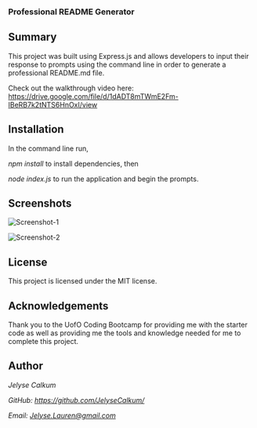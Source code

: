### Professional README Generator

## Summary

This project was built using Express.js and allows developers to input their response to prompts using the command line in order to generate a professional README.md file.

Check out the walkthrough video here: https://drive.google.com/file/d/1dADT8mTWmE2Fm-IBeRB7k2tNTS6HnOxI/view

## Installation

In the command line run,

*npm install* to install dependencies, then

*node index.js* to run the application and begin the prompts.

##  Screenshots

![Screenshot-1](https://user-images.githubusercontent.com/115381607/231297029-503d88e8-aacc-4b8a-a3b1-4f4f1a204913.png)


![Screenshot-2](https://user-images.githubusercontent.com/115381607/231297060-c925d2f4-4e9e-404d-8bb4-7c44e944fbfe.png)


## License

This project is licensed under the MIT license.

## Acknowledgements

Thank you to the UofO Coding Bootcamp for providing me with the starter code as well as providing me the tools and knowledge needed for me to complete this project.

## Author

*Jelyse Calkum*

*GitHub: https://github.com/JelyseCalkum/*

*Email: Jelyse.Lauren@gmail.com*



